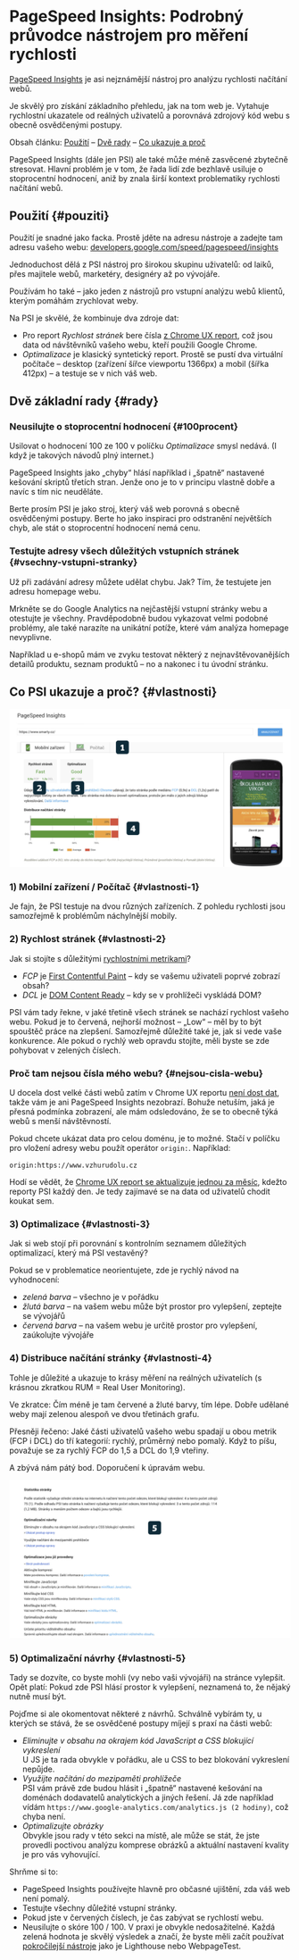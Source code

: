# PageSpeed Insights: Podrobný průvodce nástrojem pro měření rychlosti

[PageSpeed Insights](https://developers.google.com/speed/pagespeed/insights/?hl=cs) je asi nejznámější nástroj pro analýzu rychlosti načítání webů.

Je skvělý pro získání základního přehledu, jak na tom web je. Vytahuje rychlostní ukazatele od reálných uživatelů a porovnává zdrojový kód webu s obecně osvědčenými postupy.

Obsah článku: [Použití](#pouziti) – [Dvě rady](#rady) – [Co ukazuje a proč](#vlastnosti)

<!-- AdSnippet -->

PageSpeed Insights (dále jen PSI) ale také může méně zasvěcené zbytečně stresovat. Hlavní problém je v tom, že řada lidí zde bezhlavě  usiluje o stoprocentní hodnocení, aniž by znala širší kontext problematiky rychlosti načítání webů.


## Použití {#pouziti}

Použití je snadné jako facka. Prostě jděte na adresu nástroje a zadejte tam adresu vašeho webu: [developers.google.com/speed/pagespeed/insights](https://developers.google.com/speed/pagespeed/insights/?hl=cs)

Jednoduchost dělá z PSI nástroj pro širokou skupinu uživatelů: od laiků, přes majitele webů, marketéry, designéry až po vývojáře.

Používám ho také – jako jeden z nástrojů pro vstupní analýzu webů klientů, kterým pomáhám zrychlovat weby.

Na PSI je skvělé, že kombinuje dva zdroje dat:

- Pro report *Rychlost stránek* bere čísla [z Chrome UX report](https://developers.google.com/web/tools/chrome-user-experience-report/), což jsou data od návštěvníků vašeho webu, kteří použili Google Chrome.
- *Optimalizace* je klasický syntetický report. Prostě se pustí dva virtuální počítače – desktop (zařízení šířce viewportu 1366px) a mobil (šířka 412px) – a testuje se v nich váš web.

## Dvě základní rady {#rady}

### Neusilujte o stoprocentní hodnocení {#100procent}

Usilovat o hodnocení 100 ze 100 v políčku *Optimalizace* smysl nedává. (I když je takových návodů plný internet.) 

PageSpeed Insights jako „chyby“ hlásí například i „špatně“ nastavené kešování skriptů třetích stran. Jenže ono je to v principu vlastně dobře a navíc s tím nic neuděláte.

Berte prosím PSI je jako stroj, který váš web porovná s obecně osvědčenými postupy. Berte ho jako inspiraci pro odstranění největších chyb, ale stát o stoprocentní hodnocení nemá cenu.

### Testujte adresy všech důležitých vstupních stránek {#vsechny-vstupni-stranky}

Už při zadávání adresy můžete udělat chybu. Jak? Tím, že testujete jen adresu homepage webu.

Mrkněte se do Google Analytics na nejčastější vstupní stránky webu a otestujte je všechny. Pravděpodobně budou vykazovat velmi podobné problémy, ale také narazíte na unikátní potíže, které vám analýza homepage nevyplivne.

Například u e-shopů mám ve zvyku testovat některý z nejnavštěvovanějších detailů produktu, seznam produktů – no a nakonec i tu úvodní stránku.

## Co PSI ukazuje a proč? {#vlastnosti}

![Analýza Smarty.cz v PageSpeed Insights](dist/images/original/pagespeed-insights-numbers-1.jpg)

### 1) Mobilní zařízení / Počítač {#vlastnosti-1}

Je fajn, že PSI testuje na dvou různých zařízeních. Z pohledu rychlosti jsou samozřejmě k problémům náchylnější mobily.

### 2) Rychlost stránek {#vlastnosti-2}

Jak si stojíte s důležitými [rychlostními metrikami](metriky-rychlosti.md)?

- *FCP* je [First Contentful Paint](metriky-rychlosti.md#FCP) – kdy se vašemu uživateli poprvé zobrazí obsah?
- *DCL* je [DOM Content Ready](metriky-rychlosti#DCL) – kdy se v prohlížeči vyskládá DOM?

PSI vám tady řekne, v jaké třetině všech stránek se nachází rychlost vašeho webu. Pokud je to červená, nejhorší možnost – „Low“ – měl by to být spouštěč práce na zlepšení. Samozřejmě důležité také je, jak si vede vaše konkurence. Ale pokud o rychlý web opravdu stojíte, měli byste se zde pohybovat v zelených číslech.

### Proč tam nejsou čísla mého webu? {#nejsou-cisla-webu}

U docela dost velké části webů zatím v Chrome UX reportu [není dost dat](https://developers.google.com/speed/docs/insights/faq#speedscoreunavailable), takže vám je ani PageSpeed Insights nezobrazí. Bohuže netuším, jaká je přesná podmínka zobrazení, ale mám odsledováno, že se to obecně týká webů s menší návštěvností.

Pokud chcete ukázat data pro celou doménu, je to možné. Stačí v políčku pro vložení adresy webu použít operátor `origin:`. Například:

```
origin:https://www.vzhurudolu.cz
```

Hodí se vědět, že [Chrome UX report se aktualizuje jednou za měsíc](https://twitter.com/rick_viscomi/status/1022828987490426880?ref_src=twsrc%5Etfw), kdežto reporty PSI každý den. Je tedy zajímavé se na data od uživatelů chodit koukat sem.

### 3) Optimalizace {#vlastnosti-3}

Jak si web stojí při porovnání s kontrolním seznamem důležitých optimalizací, který má PSI vestavěný? 

Pokud se v problematice neorientujete, zde je rychlý návod na vyhodnocení:

- *zelená barva* – všechno je v pořádku
- *žlutá barva* – na vašem webu může být prostor pro vylepšení, zeptejte se vývojářů
- *červená barva* – na vašem webu je určitě prostor pro vylepšení, zaúkolujte vývojáře

### 4) Distribuce načítání stránky {#vlastnosti-4}

Tohle je důležité a ukazuje to krásy měření na reálných uživatelích (s krásnou zkratkou RUM = Real User Monitoring).

Ve zkratce: Čím méně je tam červené a žluté barvy, tím lépe. Dobře udělané weby mají zelenou alespoň ve dvou třetinách grafu.

Přesněji řečeno: Jaké části uživatelů vašeho webu spadají u obou metrik (FCP i DCL) do tří kategorií: rychlý, průměrný nebo pomalý. Když to píšu, považuje se za rychlý FCP do 1,5 a DCL do 1,9 vteřiny.

A zbývá nám pátý bod. Doporučení k úpravám webu.

![PageSpeed Insights - bod 5](dist/images/original/pagespeed-insights-numbers-2.jpg)


### 5) Optimalizační návrhy {#vlastnosti-5}

Tady se dozvíte, co byste mohli (vy nebo vaši vývojáři) na stránce vylepšit. Opět platí: Pokud zde PSI hlásí prostor k vylepšení, neznamená to, že nějaký nutně musí být.

Pojďme si ale okomentovat některé z návrhů. Schválně vybírám ty, u kterých se stává, že se osvědčené postupy míjejí s praxí na části webů:

- *Eliminujte v obsahu na okrajem kód JavaScript a CSS blokující vykreslení*  
  U JS je ta rada obvykle v pořádku, ale u CSS to bez blokování vykreslení nepůjde.
- *Využijte načítání do mezipaměti prohlížeče*  
  PSI vám právě zde budou hlásit i „špatně“ nastavené kešování na doménách dodavatelů analytických a jiných řešení. Já zde například vídám `https://www.google-analytics.com/analytics.js (2 hodiny)`, což chyba není.
- *Optimalizujte obrázky*  
  Obvykle jsou rady v této sekci na místě, ale může se stát, že jste provedli poctivou analýzu komprese obrázků a aktuální nastavení kvality je pro vás vyhovující.

Shrňme si to:

- PageSpeed Insights používejte hlavně pro občasné ujištění, zda váš web není pomalý.
- Testujte všechny důležité vstupní stránky.
- Pokud jste v červených číslech, je čas zabývat se rychlostí webu.
- Neusilujte o skóre 100 / 100. V praxi je obvykle nedosažitelné. Každá zelená hodnota je skvělý výsledek a značí, že byste měli začít používat [pokročilejší nástroje](rychlost-nastroje.md) jako je Lighthouse nebo WebpageTest.

<!-- AdSnippet -->

